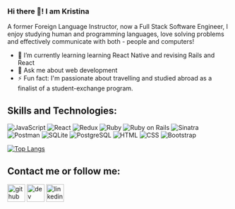 ### Hi there 👋! I am Kristina

A former Foreign Language Instructor, now a Full Stack Software Engineer, I enjoy studying human and programming languages, love solving problems and effectively communicate with both - people and computers!

- 🌱 I’m currently learning learning React Native and revising Rails and React 
- 💬 Ask me about web development 
- ⚡ Fun fact: I'm passionate about travelling and studied abroad as a finalist of a student-exchange program. 


## Skills and Technologies:

<p>

<img alt='JavaScript' src='https://img.shields.io/badge/JavaScript-F7DF1E?logo=javascript&logoColor=white&style=flat'>

<img alt='React' src='https://img.shields.io/badge/React-61DAFB?logo=react&logoColor=white&style=flat' />

<img alt='Redux' src='https://img.shields.io/badge/Redux-764BC?logo=redux&logoColor=white&style=flat' />

<img alt='Ruby' src='https://img.shields.io/badge/Ruby-CC342D?logo=ruby&logoColor=white&style=flat' />

<img alt='Ruby on Rails' src='https://img.shields.io/badge/Ruby on Rails-CC0000?logo=ruby-on-rails&logoColor=white&style=flat' />

<img alt="Sinatra" src="https://camo.githubusercontent.com/5c148fee236373aabaf5f4eb9ac337ada43dd4e4a20f9703b9eca8b1da1d255f/68747470733a2f2f696d672e736869656c64732e696f2f62616467652f53696e617472612d3030303030303f6c6f676f3d7275627973696e61747261266c6f676f436f6c6f723d7768697465267374796c653d666c6174" data-canonical-src="https://img.shields.io/badge/Sinatra-000000?logo=rubysinatra&amp;logoColor=white&amp;style=flat" style="max-width: 100%;">

<img alt="Postman" src="https://camo.githubusercontent.com/5dbc91c96697ff4e6626a305019cc44bdadab5146d3ad9269497e9bff6bd0605/68747470733a2f2f696d672e736869656c64732e696f2f62616467652f506f73746d616e2d4646364333373f6c6f676f3d73716c697465266c6f676f436f6c6f723d7768697465267374796c653d666c6174" data-canonical-src="https://img.shields.io/badge/Postman-FF6C37?logo=sqlite&amp;logoColor=white&amp;style=flat" style="max-width: 100%;">

<img alt='SQLite' src='https://img.shields.io/badge/SQLite-003B57?logo=sqlite&logoColor=white&style=flat' />

<img alt='PostgreSQL' src='https://img.shields.io/badge/PostgreSQL-4169E1?logo=postgresql&logoColor=white&style=flat' />

<img alt='HTML' src='https://img.shields.io/badge/HTML-E34F26?logo=html5&logoColor=white&style=flat' />

<img alt='CSS' src='https://img.shields.io/badge/CSS-1572B6?logo=css3&logoColor=white&style=flat' />

<img alt='Bootstrap' src='https://img.shields.io/badge/Bootstrap-7952B3?logo=bootstrap&logoColor=white&style=flat' />

</p>


[![Top Langs](https://github-readme-stats.vercel.app/api/top-langs/?username=chrispavla&layout=compact&langs_count=10&theme=tokyonight&count_private=true&show_icons=true)](https://github.com/anuraghazra/github-readme-stats)

## Contact me or follow me:

[<img src='https://cdn.jsdelivr.net/npm/simple-icons@3.0.1/icons/github.svg' alt='github' height='40'>](https://github.com/chrispavla)  [<img src='https://cdn.jsdelivr.net/npm/simple-icons@3.0.1/icons/dev-dot-to.svg' alt='dev' height='40'>](https://dev.to/chrispavla)  [<img src='https://cdn.jsdelivr.net/npm/simple-icons@3.0.1/icons/linkedin.svg' alt='linkedin' height='40'>](https://www.linkedin.com/in/kristina-voroteliak/)  

